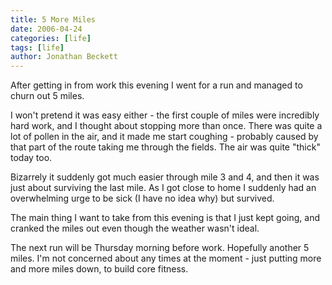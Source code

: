 ```yaml
---
title: 5 More Miles
date: 2006-04-24
categories: [life]
tags: [life]
author: Jonathan Beckett
---
```


After getting in from work this evening I went for a run and managed to churn out 5 miles.

I won't pretend it was easy either - the first couple of miles were incredibly hard work, and I thought about stopping more than once. There was quite a lot of pollen in the air, and it made me start coughing - probably caused by that part of the route taking me through the fields. The air was quite "thick" today too.

Bizarrely it suddenly got much easier through mile 3 and 4, and then it was just about surviving the last mile. As I got close to home I suddenly had an overwhelming urge to be sick (I have no idea why) but survived.

The main thing I want to take from this evening is that I just kept going, and cranked the miles out even though the weather wasn't ideal.

The next run will be Thursday morning before work. Hopefully another 5 miles. I'm not concerned about any times at the moment - just putting more and more miles down, to build core fitness.
